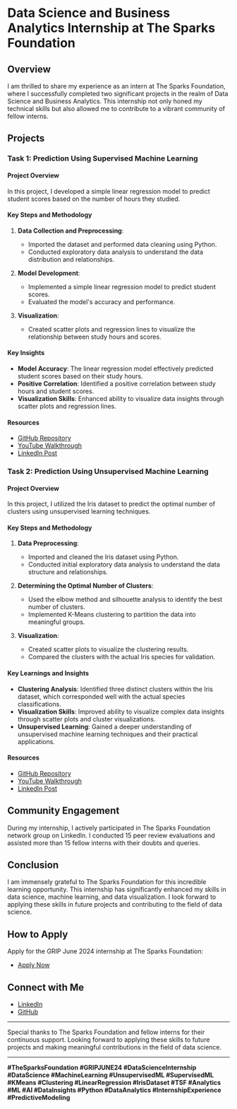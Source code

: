 # Data Science and Business Analytics Internship at The Sparks Foundation

## Overview
I am thrilled to share my experience as an intern at The Sparks Foundation, where I successfully completed two significant projects in the realm of Data Science and Business Analytics. This internship not only honed my technical skills but also allowed me to contribute to a vibrant community of fellow interns.

## Projects

### Task 1: Prediction Using Supervised Machine Learning

#### Project Overview
In this project, I developed a simple linear regression model to predict student scores based on the number of hours they studied.

#### Key Steps and Methodology
1. **Data Collection and Preprocessing**:
   - Imported the dataset and performed data cleaning using Python.
   - Conducted exploratory data analysis to understand the data distribution and relationships.

2. **Model Development**:
   - Implemented a simple linear regression model to predict student scores.
   - Evaluated the model's accuracy and performance.

3. **Visualization**:
   - Created scatter plots and regression lines to visualize the relationship between study hours and scores.

#### Key Insights
- **Model Accuracy**: The linear regression model effectively predicted student scores based on their study hours.
- **Positive Correlation**: Identified a positive correlation between study hours and student scores.
- **Visualization Skills**: Enhanced ability to visualize data insights through scatter plots and regression lines.

#### Resources
- [GitHub Repository](https://github.com/imanojchandra/TSF_GRIP_JUNE24/tree/main/Task-1_Supervised_ML)
- [YouTube Walkthrough](https://youtu.be/68Q-r2mFffg?si=6BXPyTl_GznTKC-6)
- [LinkedIn Post](https://www.linkedin.com/posts/imanojchandra_the-sparks-foundation-inspiringinnovating-activity-7208883058429587456-sZ1P?utm_source=share&utm_medium=member_desktop)

### Task 2: Prediction Using Unsupervised Machine Learning

#### Project Overview
In this project, I utilized the Iris dataset to predict the optimal number of clusters using unsupervised learning techniques.

#### Key Steps and Methodology
1. **Data Preprocessing**:
   - Imported and cleaned the Iris dataset using Python.
   - Conducted initial exploratory data analysis to understand the data structure and relationships.

2. **Determining the Optimal Number of Clusters**:
   - Used the elbow method and silhouette analysis to identify the best number of clusters.
   - Implemented K-Means clustering to partition the data into meaningful groups.

3. **Visualization**:
   - Created scatter plots to visualize the clustering results.
   - Compared the clusters with the actual Iris species for validation.

#### Key Learnings and Insights
- **Clustering Analysis**: Identified three distinct clusters within the Iris dataset, which corresponded well with the actual species classifications.
- **Visualization Skills**: Improved ability to visualize complex data insights through scatter plots and cluster visualizations.
- **Unsupervised Learning**: Gained a deeper understanding of unsupervised machine learning techniques and their practical applications.

#### Resources
- [GitHub Repository](https://github.com/imanojchandra/TSF_GRIP_JUNE24/tree/main/Task-2_Unsupervised_ML)
- [YouTube Walkthrough](https://youtu.be/vI91s1ADAvQ?si=3nybIzSRfmcPNt1X)
- [LinkedIn Post](https://www.linkedin.com/posts/imanojchandra_the-sparks-founation-grip-task-2-prediction-activity-7208756119328952320-7Jbm?utm_source=share&utm_medium=member_desktop)

## Community Engagement
During my internship, I actively participated in The Sparks Foundation network group on LinkedIn. I conducted 15 peer review evaluations and assisted more than 15 fellow interns with their doubts and queries.

## Conclusion
I am immensely grateful to The Sparks Foundation for this incredible learning opportunity. This internship has significantly enhanced my skills in data science, machine learning, and data visualization. I look forward to applying these skills in future projects and contributing to the field of data science.

## How to Apply
Apply for the GRIP June 2024 internship at The Sparks Foundation:
- [Apply Now](https://internship.thesparksfoundation.info/)

## Connect with Me
- [LinkedIn](https://www.linkedin.com/in/imanojchandra)
- [GitHub](https://github.com/imanojchandra)

---

Special thanks to The Sparks Foundation and fellow interns for their continuous support. Looking forward to applying these skills to future projects and making meaningful contributions in the field of data science.

---

**#TheSparksFoundation #GRIPJUNE24 #DataScienceInternship #DataScience #MachineLearning #UnsupervisedML #SupervisedML #KMeans #Clustering #LinearRegression #IrisDataset #TSF #Analytics #ML #AI #DataInsights #Python #DataAnalytics #InternshipExperience #PredictiveModeling**

